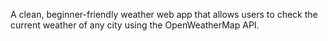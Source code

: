 A clean, beginner-friendly weather web app that allows users to check the current weather of any city using the OpenWeatherMap API.
